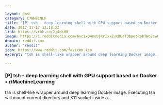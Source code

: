 ```yaml
---

layout: post
category: C7WHBLNLR
title: "[P] tsh - deep learning shell with GPU support based on Docker • r/MachineLearning"
date: 2017-11-17 12:18:23
link: https://vrhk.co/2j4NsH0
image: https://i.redditmedia.com/6vc1xQ4moUjKrIxxZuKBUaT3bpetRebTWq2cwUP8ysE.jpg?w=320&s=a8d939793b237c1a425a78b7938ece69
domain: reddit.com
author: "reddit"
icon: https://www.reddit.com/favicon.ico
excerpt: "tsh is shell-like wrapper around deep learning Docker image. Executing tsh will mount current directory and X11 socket inside a..."

---
```


### [P] tsh - deep learning shell with GPU support based on Docker • r/MachineLearning

tsh is shell-like wrapper around deep learning Docker image. Executing tsh will mount current directory and X11 socket inside a...